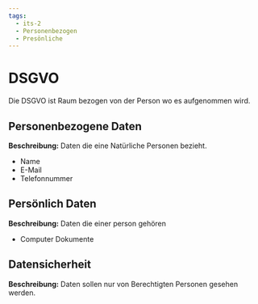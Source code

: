 ```yaml
---
tags:
  - its-2
  - Personenbezogen
  - Presönliche
---
```

# DSGVO
Die DSGVO ist Raum bezogen von der Person wo es aufgenommen wird.

## Personenbezogene Daten
**Beschreibung:** Daten die eine Natürliche Personen bezieht.
- Name
- E-Mail
- Telefonnummer

## Persönlich Daten
**Beschreibung:** Daten die einer person gehören
- Computer Dokumente

## Datensicherheit
**Beschreibung:** Daten sollen nur von Berechtigten Personen gesehen werden.

